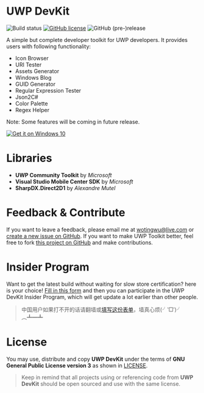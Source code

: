 # UWP DevKit

![Build status](https://build.mobile.azure.com/v0.1/apps/82a67d7a-355b-4d95-b8ce-af298110046e/branches/master/badge) [![GitHub license](https://img.shields.io/badge/license-AGPL-blue.svg?style=flat-square)](https://raw.githubusercontent.com/patrick330602/UWP-DevKit/master/LICENSE) ![GitHub (pre-)release](https://img.shields.io/github/release/patrick330602/UWP-DevKit/all.svg?style=flat-square)

A simple but complete developer toolkit for UWP developers. It provides users with following functionality:

- Icon Browser
- URI Tester
- Assets Generator
- Windows Blog
- GUID Generator
- Regular Expression Tester
- Json2C#
- Color Palette
- Regex Helper

Note: Some features will be coming in future release.

<a href="https://www.microsoft.com/store/apps/9nblggh5p90f?ocid=badge"><img src="https://assets.windowsphone.com/f2f77ec7-9ba9-4850-9ebe-77e366d08adc/English_Get_it_Win_10_InvariantCulture_Default.png" alt="Get it on Windows 10" /></a>

# Libraries

- **UWP Community Toolkit** by *Microsoft*
- **Visual Studio Mobile Center SDK** by *Microsoft*
- **SharpDX.Direct2D1** by *Alexandre Mutel*

# Feedback & Contribute

If you want to leave a feedback, please email me at wotingwu@live.com or [create a new issue on GitHub](https://github.com/patrick330602/UWP-DevKit/issues/new). If you want to make UWP Toolkit better, feel free to fork [this project on GitHub](https://github.com/patrick330602/UWP-DevKit) and make contributions.

# Insider Program

Want to get the latest build without waiting for slow store certification? here is your choice! [Fill in this form](https://1drv.ms/xs/s!AgTyeVJpt1xauIB3_4_SBD-C5pbyjw?wdFormId=%7B396DDF85%2D5D62%2D4E68%2DA293%2DA6FBBDF26942%7D) and then you can participate in the UWP DevKit Insider Program, which will get update a lot earlier than other people.

> 中国用户如果打不开的话请翻墙或[填写这份表单](https://www.wjx.top/jq/16263081.aspx)，墙真心烦(╯‵□′)╯︵┻━┻

# License

 You may use, distribute and copy **UWP DevKit** under the terms of **GNU General Public License version 3** as shown in [LICENSE](https://raw.githubusercontent.com/patrick330602/UWP-DevKit/master/LICENSE).

 > Keep in remind that all projects using or referencing code from **UWP DevKit** should be open sourced and use with the same license.
